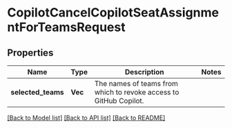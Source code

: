 # CopilotCancelCopilotSeatAssignmentForTeamsRequest

## Properties

Name | Type | Description | Notes
------------ | ------------- | ------------- | -------------
**selected_teams** | **Vec<String>** | The names of teams from which to revoke access to GitHub Copilot. | 

[[Back to Model list]](../README.md#documentation-for-models) [[Back to API list]](../README.md#documentation-for-api-endpoints) [[Back to README]](../README.md)


